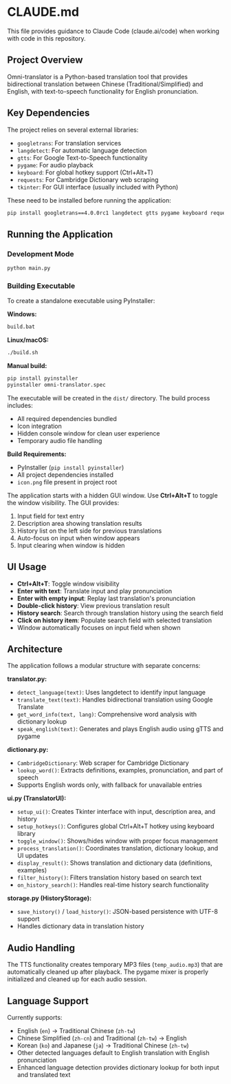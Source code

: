 # CLAUDE.md

This file provides guidance to Claude Code (claude.ai/code) when working with code in this repository.

## Project Overview

Omni-translator is a Python-based translation tool that provides bidirectional translation between Chinese (Traditional/Simplified) and English, with text-to-speech functionality for English pronunciation.

## Key Dependencies

The project relies on several external libraries:
- `googletrans`: For translation services
- `langdetect`: For automatic language detection  
- `gtts`: For Google Text-to-Speech functionality
- `pygame`: For audio playback
- `keyboard`: For global hotkey support (Ctrl+Alt+T)
- `requests`: For Cambridge Dictionary web scraping
- `tkinter`: For GUI interface (usually included with Python)

These need to be installed before running the application:
```bash
pip install googletrans==4.0.0rc1 langdetect gtts pygame keyboard requests
```

## Running the Application

### Development Mode
```bash
python main.py
```

### Building Executable

To create a standalone executable using PyInstaller:

**Windows:**
```bash
build.bat
```

**Linux/macOS:**
```bash
./build.sh
```

**Manual build:**
```bash
pip install pyinstaller
pyinstaller omni-translator.spec
```

The executable will be created in the `dist/` directory. The build process includes:
- All required dependencies bundled
- Icon integration 
- Hidden console window for clean user experience
- Temporary audio file handling

**Build Requirements:**
- PyInstaller (`pip install pyinstaller`)
- All project dependencies installed
- `icon.png` file present in project root

The application starts with a hidden GUI window. Use **Ctrl+Alt+T** to toggle the window visibility. The GUI provides:
1. Input field for text entry
2. Description area showing translation results
3. History list on the left side for previous translations
4. Auto-focus on input when window appears
5. Input clearing when window is hidden

## UI Usage

- **Ctrl+Alt+T**: Toggle window visibility
- **Enter with text**: Translate input and play pronunciation
- **Enter with empty input**: Replay last translation's pronunciation
- **Double-click history**: View previous translation result
- **History search**: Search through translation history using the search field
- **Click on history item**: Populate search field with selected translation
- Window automatically focuses on input field when shown

## Architecture

The application follows a modular structure with separate concerns:

**translator.py:**
- `detect_language(text)`: Uses langdetect to identify input language
- `translate_text(text)`: Handles bidirectional translation using Google Translate
- `get_word_info(text, lang)`: Comprehensive word analysis with dictionary lookup
- `speak_english(text)`: Generates and plays English audio using gTTS and pygame

**dictionary.py:**
- `CambridgeDictionary`: Web scraper for Cambridge Dictionary
- `lookup_word()`: Extracts definitions, examples, pronunciation, and part of speech
- Supports English words only, with fallback for unavailable entries

**ui.py (TranslatorUI):**
- `setup_ui()`: Creates Tkinter interface with input, description area, and history
- `setup_hotkeys()`: Configures global Ctrl+Alt+T hotkey using keyboard library
- `toggle_window()`: Shows/hides window with proper focus management
- `process_translation()`: Coordinates translation, dictionary lookup, and UI updates
- `display_result()`: Shows translation and dictionary data (definitions, examples)
- `filter_history()`: Filters translation history based on search text
- `on_history_search()`: Handles real-time history search functionality

**storage.py (HistoryStorage):**
- `save_history()` / `load_history()`: JSON-based persistence with UTF-8 support
- Handles dictionary data in translation history

## Audio Handling

The TTS functionality creates temporary MP3 files (`temp_audio.mp3`) that are automatically cleaned up after playback. The pygame mixer is properly initialized and cleaned up for each audio session.

## Language Support

Currently supports:
- English (`en`) → Traditional Chinese (`zh-tw`)
- Chinese Simplified (`zh-cn`) and Traditional (`zh-tw`) → English  
- Korean (`ko`) and Japanese (`ja`) → Traditional Chinese (`zh-tw`)
- Other detected languages default to English translation with English pronunciation
- Enhanced language detection provides dictionary lookup for both input and translated text